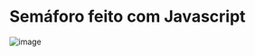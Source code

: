 # Semáforo feito com Javascript

![image](https://user-images.githubusercontent.com/105857303/212521685-b57d6d51-2be1-48c6-9014-484d83fab452.png)
